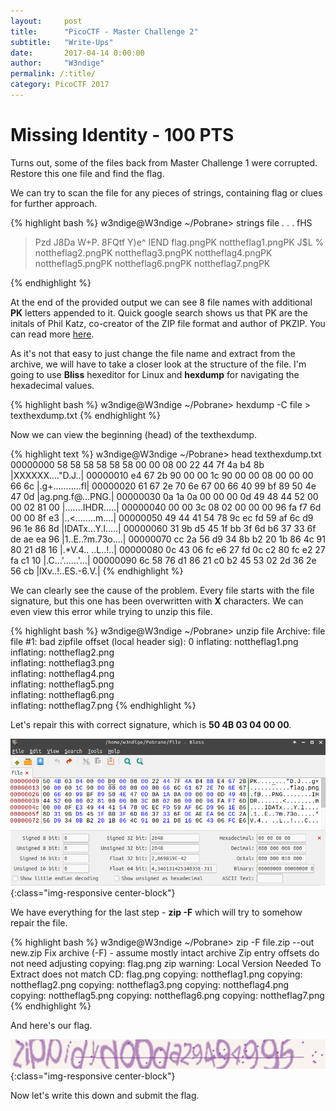 ```yaml
---
layout:     post
title:      "PicoCTF - Master Challenge 2"
subtitle:   "Write-Ups"
date:       2017-04-14 0:00:00
author:     "W3ndige"
permalink: /:title/
category: PicoCTF 2017
---
```

<h1>Missing Identity - 100 PTS</h1>

<p>Turns out, some of the files back from Master Challenge 1 were corrupted. Restore this one file and find the flag. </p>

<p>We can try to scan the file for any pieces of strings, containing flag or clues for further approach. </p>

{% highlight bash %}
w3ndige@W3ndige ~/Pobrane> strings file
.
.
.
fHS
>Pzd
J8Da
W+P.
8FQtf
Y)e^
IEND
flag.pngPK
nottheflag1.pngPK
J$L %
nottheflag2.pngPK
nottheflag3.pngPK
nottheflag4.pngPK
nottheflag5.pngPK
nottheflag6.pngPK
nottheflag7.pngPK

{% endhighlight %}

<p>At the end of the provided output we can see 8 file names with additional <b>PK</b> letters appended to it. Quick google search shows us that PK are the initals of Phil Katz, co-creator of the ZIP file format and author of PKZIP. You can read more <a href="http://www.garykessler.net/library/file_sigs.html">here</a>.</p>

<p>As it's not that easy to just change the file name and extract from the archive, we will have to take a closer look at the structure of the file. I'm going to use <b>Bliss</b> hexeditor for Linux and <b>hexdump</b> for navigating the hexadecimal values. </p>

{% highlight bash %}
w3ndige@W3ndige ~/Pobrane> hexdump -C file > texthexdump.txt
{% endhighlight %}

<p>Now we can view the beginning (head) of the texthexdump. </p>

{% highlight text %}
w3ndige@W3ndige ~/Pobrane> head texthexdump.txt
00000000  58 58 58 58 58 58 00 00  08 00 22 44 7f 4a b4 8b  |XXXXXX...."D.J..|
00000010  e4 67 2b 90 00 00 1c 90  00 00 08 00 00 00 66 6c  |.g+...........fl|
00000020  61 67 2e 70 6e 67 00 66  40 99 bf 89 50 4e 47 0d  |ag.png.f@...PNG.|
00000030  0a 1a 0a 00 00 00 0d 49  48 44 52 00 00 02 81 00  |.......IHDR.....|
00000040  00 00 3c 08 02 00 00 00  96 fa f7 6d 00 00 8f e3  |..<........m....|
00000050  49 44 41 54 78 9c ec fd  59 af 6c d9 96 1e 86 8d  |IDATx...Y.l.....|
00000060  31 9b d5 45 1f bb 3f 6d  b6 37 33 6f de ae ea 96  |1..E..?m.73o....|
00000070  cc 2a 56 d9 34 8b b2 20  1b 86 4c 91 80 21 d8 16  |.*V.4.. ..L..!..|
00000080  0c 43 06 fc e6 27 fd 0c  c2 80 fc e2 27 fa c1 10  |.C...'......'...|
00000090  6c 58 76 d1 86 21 c0 b2  45 53 02 2d 36 2e 56 cb  |lXv..!..ES.-6.V.|
{% endhighlight %}

<p>We can clearly see the cause of the problem. Every file starts with the file signature, but this one has been overwritten with <b>X</b> characters. We can even view this error while trying to unzip this file. </p>

{% highlight bash %}
w3ndige@W3ndige ~/Pobrane> unzip file
Archive:  file
file #1:  bad zipfile offset (local header sig):  0
  inflating: nottheflag1.png         
  inflating: nottheflag2.png         
  inflating: nottheflag3.png         
  inflating: nottheflag4.png         
  inflating: nottheflag5.png         
  inflating: nottheflag6.png         
  inflating: nottheflag7.png
{% endhighlight %}

<p>Let's repair this with correct signature, which is <b>50 4B 03 04 00 00</b>.</p>

![Editing in bless](/img/picoctf/master-2-bless.png){:class="img-responsive center-block"}

<p>We have everything for the last step - <b>zip -F</b> which will try to somehow repair the file.  </p>

{% highlight bash %}
w3ndige@W3ndige ~/Pobrane> zip -F file.zip --out new.zip
Fix archive (-F) - assume mostly intact archive
Zip entry offsets do not need adjusting
 copying: flag.png
	zip warning: Local Version Needed To Extract does not match CD: flag.png
 copying: nottheflag1.png
 copying: nottheflag2.png
 copying: nottheflag3.png
 copying: nottheflag4.png
 copying: nottheflag5.png
 copying: nottheflag6.png
 copying: nottheflag7.png
{% endhighlight %}

<p>And here's our flag. </p>

![Flag](/img/picoctf/master-2-flag.png){:class="img-responsive center-block"}

<p>Now let's write this down and submit the flag. </p>

